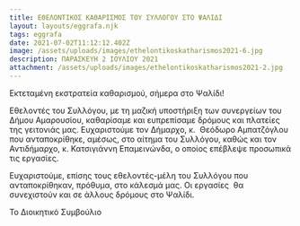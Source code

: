 ```yaml
---
title: ΕΘΕΛΟΝΤΙΚΟΣ ΚΑΘΑΡΙΣΜΟΣ ΤΟΥ ΣΥΛΛΟΓΟΥ ΣΤΟ ΨΑΛΙΔΙ
layout: layouts/eggrafa.njk
tags: eggrafa
date: 2021-07-02T11:12:12.402Z
image: /assets/uploads/images/ethelontikoskatharismos2021-6.jpg
description: ΠΑΡΑΣΚΕΥΗ 2 ΙΟΥΛΙΟΥ 2021
attachment: /assets/uploads/images/ethelontikoskatharismos2021-2.jpg
---
```

<!--StartFragment-->

Εκτεταμένη εκστρατεία καθαρισμού, σήμερα στο Ψαλίδι! 

Εθελοντές του Συλλόγου, με τη μαζική υποστήριξη των συνεργείων του Δήμου Αμαρουσίου, καθαρίσαμε και ευπρεπίσαμε δρόμους και πλατείες της γειτονιάς μας. Ευχαριστούμε τον Δήμαρχο, κ.  Θεόδωρο Αμπατζόγλου που ανταποκρίθηκε, αμέσως, στο αίτημα του Συλλόγου, καθώς και τον Αντιδήμαρχο, κ. Κατσιγιάννη Επαμεινώνδα, ο οποίος επέβλεψε προσωπικά τις εργασίες. 

Ευχαριστούμε, επίσης τους εθελοντές-μέλη του Συλλόγου που ανταποκρίθηκαν, πρόθυμα, στο κάλεσμά μας. Οι εργασίες  θα συνεχιστούν και σε άλλους δρόμους στο Ψαλίδι.

Το Διοικητικό Συμβούλιο

<!--EndFragment-->